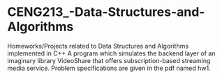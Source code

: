 # CENG213_-Data-Structures-and-Algorithms
Homeworks/Projects related to Data Structures and Algorithms implemented in C++
A program which simulates the backend layer of an imaginary 
library VideoShare that offers subscription-based streaming media service.
Problem specifications are given in the pdf named hw1.

